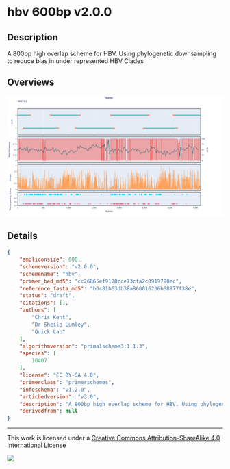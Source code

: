 # hbv 600bp v2.0.0

## Description

A 800bp high overlap scheme for HBV. Using phylogenetic downsampling to reduce bias in under represented HBV Clades

## Overviews

![X02763.png](work/X02763.png)

## Details

```json
{
    "ampliconsize": 600,
    "schemeversion": "v2.0.0",
    "schemename": "hbv",
    "primer_bed_md5": "cc26865ef9128cce73cfa2c0919790ec",
    "reference_fasta_md5": "b0c81b63db38a860016236b68977f38e",
    "status": "draft",
    "citations": [],
    "authors": [
        "Chris Kent",
        "Dr Sheila Lumley",
        "Quick Lab"
    ],
    "algorithmversion": "primalscheme3:1.1.3",
    "species": [
        10407
    ],
    "license": "CC BY-SA 4.0",
    "primerclass": "primerschemes",
    "infoschema": "v1.2.0",
    "articbedversion": "v3.0",
    "description": "A 800bp high overlap scheme for HBV. Using phylogenetic downsampling to reduce bias in under represented HBV Clades",
    "derivedfrom": null
}
```



------------------------------------------------------------------------

This work is licensed under a [Creative Commons Attribution-ShareAlike 4.0 International License](http://creativecommons.org/licenses/by-sa/4.0/) 

![](https://i.creativecommons.org/l/by-sa/4.0/88x31.png)